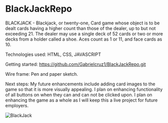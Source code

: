 # BlackJackRepo

BLACKJACK -  Blackjack, or twenty-one, Card game whose object is to be dealt cards having a higher count than those of the dealer, up to but not exceeding 21. The dealer may use a single deck of 52 cards or two or more decks from a holder called a shoe. Aces count as 1 or 11, and face cards as 10.

Technologies used: HTML, CSS, JAVASCRIPT

Getting started: https://github.com/Gabrielcruz1/BlackJackRepo.git

Wire frame: Pen and paper sketch.

Next steps: My future enhancements include adding card images to the game so that it is more visually appealing. I plan on enhancing functionality of all buttons on when they can and can not be clicked upon. I plan on enhancing the game as a whole as I will keep this a live project for future employers. 

![BlackJack](https://imgur.com/DGWQnp1.jpg)






   